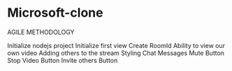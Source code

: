 # Microsoft-clone

AGILE METHODOLOGY

Initialize nodejs project
Initialize first view
Create RoomId
Ability to view our own video
Adding others to the stream
Styling
Chat Messages
Mute Button
Stop Video Button
Invite others Button
